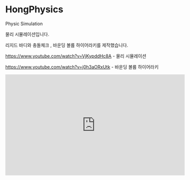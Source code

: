 # HongPhysics
Physic Simulation


물리 시뮬레이션입니다.

리지드 바디와 충돌체크 , 바운딩 볼륨 하이어라키를 제작했습니다.


https://www.youtube.com/watch?v=VjKypddHc8A - 물리 시뮬레이션

https://www.youtube.com/watch?v=j0h3aORxUtk - 바운딩 볼륨 하이어라키
<iframe width="560" height="315" src="https://www.youtube.com/watch?v=j0h3aORxUtk" frameborder="0" allowfullscreen></iframe>
